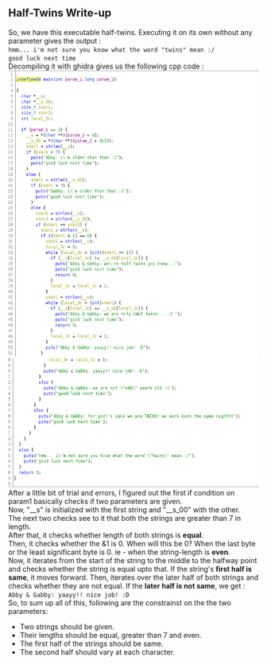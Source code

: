 ## Half-Twins Write-up

So, we have this executable half-twins. Executing it on its own without any parameter gives the output : <br>
`hmm... i'm not sure you know what the word "twins" mean :/`<br>
 `good luck next time`<br>
Decompiling it with ghidra gives us the following cpp code : <br>
![First SS](https://github.com/angad-k/crackmes/blob/master/halftwins/screenshots/Screenshot%20from%202020-03-25%2019-43-13.png) <br>
![First SS](https://github.com/angad-k/crackmes/blob/master/halftwins/screenshots/Screenshot%20from%202020-03-25%2019-43-32.png)<br>
After a little bit of trial and errors, I figured out the first if condition on param1 basically checks if two parameters are given.<br>
Now, "__s" is initialized with the first string and "__s_00" with the other.<br>
The next two checks see to it that both the strings are greater than 7 in length.<br>
After that, it checks whether length of both strings is **equal**.<br>
Then, it checks whether the <string-length>&1 is 0. When will this be 0? When the last byte or the least significant byte is 0. ie - when the string-length is **even**.<br>
Now, it iterates from the start of the string to the middle to the halfway point and checks whether the string is equal upto that.
If the string's **first half is same**, it moves forward.
Then, iterates over the later half of both strings and checks whether they are not equal.
If the **later half is not same**, we get :<br>`Abby & Gabby: yaayy!! nice job! :D`<br>
So, to sum up all of this, following are the constrainst on the the two parameters: <br>
- Two strings should be given.
- Their lengths should be equal, greater than 7 and even.
- The first half of the strings should be same.
- The second half should vary at each character.
